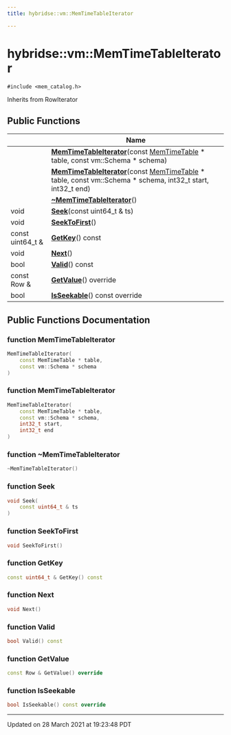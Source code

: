 ```yaml
---
title: hybridse::vm::MemTimeTableIterator

---
```


# hybridse::vm::MemTimeTableIterator




`#include <mem_catalog.h>`

Inherits from RowIterator

## Public Functions

|                | Name           |
| -------------- | -------------- |
| | **[MemTimeTableIterator](/Classes/classhybridse_1_1vm_1_1_mem_time_table_iterator.md#function-memtimetableiterator)**(const [MemTimeTable](/Namespaces/namespacehybridse_1_1vm.md#typedef-memtimetable) * table, const vm::Schema * schema) |
| | **[MemTimeTableIterator](/Classes/classhybridse_1_1vm_1_1_mem_time_table_iterator.md#function-memtimetableiterator)**(const [MemTimeTable](/Namespaces/namespacehybridse_1_1vm.md#typedef-memtimetable) * table, const vm::Schema * schema, int32_t start, int32_t end) |
| | **[~MemTimeTableIterator](/Classes/classhybridse_1_1vm_1_1_mem_time_table_iterator.md#function-~memtimetableiterator)**() |
| void | **[Seek](/Classes/classhybridse_1_1vm_1_1_mem_time_table_iterator.md#function-seek)**(const uint64_t & ts) |
| void | **[SeekToFirst](/Classes/classhybridse_1_1vm_1_1_mem_time_table_iterator.md#function-seektofirst)**() |
| const uint64_t & | **[GetKey](/Classes/classhybridse_1_1vm_1_1_mem_time_table_iterator.md#function-getkey)**() const |
| void | **[Next](/Classes/classhybridse_1_1vm_1_1_mem_time_table_iterator.md#function-next)**() |
| bool | **[Valid](/Classes/classhybridse_1_1vm_1_1_mem_time_table_iterator.md#function-valid)**() const |
| const Row & | **[GetValue](/Classes/classhybridse_1_1vm_1_1_mem_time_table_iterator.md#function-getvalue)**() override |
| bool | **[IsSeekable](/Classes/classhybridse_1_1vm_1_1_mem_time_table_iterator.md#function-isseekable)**() const override |

## Public Functions Documentation

### function MemTimeTableIterator

```cpp
MemTimeTableIterator(
    const MemTimeTable * table,
    const vm::Schema * schema
)
```


### function MemTimeTableIterator

```cpp
MemTimeTableIterator(
    const MemTimeTable * table,
    const vm::Schema * schema,
    int32_t start,
    int32_t end
)
```


### function ~MemTimeTableIterator

```cpp
~MemTimeTableIterator()
```


### function Seek

```cpp
void Seek(
    const uint64_t & ts
)
```


### function SeekToFirst

```cpp
void SeekToFirst()
```


### function GetKey

```cpp
const uint64_t & GetKey() const
```


### function Next

```cpp
void Next()
```


### function Valid

```cpp
bool Valid() const
```


### function GetValue

```cpp
const Row & GetValue() override
```


### function IsSeekable

```cpp
bool IsSeekable() const override
```


-------------------------------

Updated on 28 March 2021 at 19:23:48 PDT